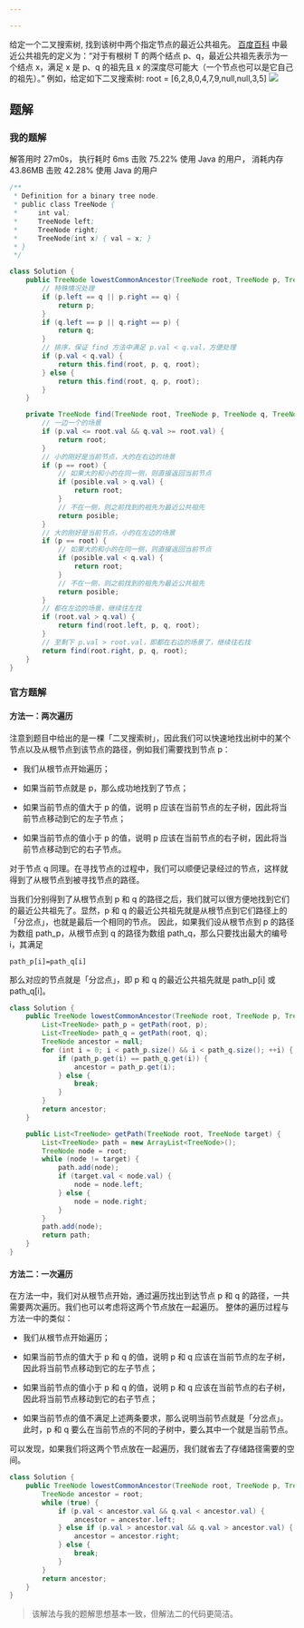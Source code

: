 ```yaml
---

---
```


<AlgorithmQuestion title="二叉搜索树的最近公共祖先" level="2" 
url="https://leetcode.cn/problems/lowest-common-ancestor-of-a-binary-search-tree/description/?envType=daily-question&envId=2024-02-25"
examples="[
{
'input': 'root = [6,2,8,0,4,7,9,null,null,3,5], p = 2, q = 8',
'output': '6',
'description': '节点 2 和节点 8 的最近公共祖先是 6。'
},
{
'input': 'root = [6,2,8,0,4,7,9,null,null,3,5], p = 2, q = 4',
'output': '2',
'description': '节点 2 和节点 4 的最近公共祖先是 2, 因为根据定义最近公共祖先节点可以为节点本身。'
}]">

<div>
给定一个二叉搜索树, 找到该树中两个指定节点的最近公共祖先。
<a href="https://baike.baidu.com/item/%E6%9C%80%E8%BF%91%E5%85%AC%E5%85%B1%E7%A5%96%E5%85%88/8918834?fr=aladdin" target="_blank">百度百科</a>
中最近公共祖先的定义为：“对于有根树 T 的两个结点 p、q，最近公共祖先表示为一个结点 x，满足 x 是 p、q 的祖先且 x 的深度尽可能大（一个节点也可以是它自己的祖先）。”
例如，给定如下二叉搜索树:  root = [6,2,8,0,4,7,9,null,null,3,5]
<img src="https://assets.leetcode-cn.com/aliyun-lc-upload/uploads/2018/12/14/binarysearchtree_improved.png">
</div>
<template #tips>
<ul>
<li>所有节点的值都是唯一的。</li>
<li>p、q 为不同节点且均存在于给定的二叉搜索树中。</li>
</ul>
</template>
</AlgorithmQuestion>

## 题解

### 我的题解
解答用时 27m0s， 执行耗时 6ms 击败 75.22% 使用 Java 的用户， 消耗内存 43.86MB 击败 42.28% 使用 Java 的用户

```java
/**
 * Definition for a binary tree node.
 * public class TreeNode {
 *     int val;
 *     TreeNode left;
 *     TreeNode right;
 *     TreeNode(int x) { val = x; }
 * }
 */

class Solution {
    public TreeNode lowestCommonAncestor(TreeNode root, TreeNode p, TreeNode q) {
        // 特殊情况处理
        if (p.left == q || p.right == q) {
            return p;
        }
        if (q.left == p || q.right == p) {
            return q;
        }
        // 排序，保证 find 方法中满足 p.val < q.val，方便处理
        if (p.val < q.val) {
            return this.find(root, p, q, root);
        } else {
            return this.find(root, q, p, root);
        }
    }

    private TreeNode find(TreeNode root, TreeNode p, TreeNode q, TreeNode posible) {
        // 一边一个的场景
        if (p.val <= root.val && q.val >= root.val) {
            return root;
        }
        // 小的刚好是当前节点，大的在右边的场景
        if (p == root) {
            // 如果大的和小的在同一侧，则直接返回当前节点
            if (posible.val > q.val) {
                return root;
            }
            // 不在一侧，则之前找到的祖先为最近公共祖先
            return posible;
        }
        // 大的刚好是当前节点，小的在左边的场景
        if (p == root) {
            // 如果大的和小的在同一侧，则直接返回当前节点
            if (posible.val < q.val) {
                return root;
            }
            // 不在一侧，则之前找到的祖先为最近公共祖先
            return posible;
        }
        // 都在左边的场景，继续往左找
        if (root.val > q.val) {
            return find(root.left, p, q, root);
        }
        // 至剩下 p.val > root.val，即都在右边的场景了，继续往右找
        return find(root.right, p, q, root);
    }
}
```

### 官方题解

#### 方法一：两次遍历
注意到题目中给出的是一棵「二叉搜索树」，因此我们可以快速地找出树中的某个节点以及从根节点到该节点的路径，例如我们需要找到节点 p：

- 我们从根节点开始遍历；

- 如果当前节点就是 p，那么成功地找到了节点；

- 如果当前节点的值大于 p 的值，说明 p 应该在当前节点的左子树，因此将当前节点移动到它的左子节点；

- 如果当前节点的值小于 p 的值，说明 p 应该在当前节点的右子树，因此将当前节点移动到它的右子节点。

对于节点 q 同理。在寻找节点的过程中，我们可以顺便记录经过的节点，这样就得到了从根节点到被寻找节点的路径。

当我们分别得到了从根节点到 p 和 q 的路径之后，我们就可以很方便地找到它们的最近公共祖先了。显然，p 和 q 的最近公共祖先就是从根节点到它们路径上的「分岔点」，也就是最后一个相同的节点。
因此，如果我们设从根节点到 p 的路径为数组 path_p，从根节点到 q 的路径为数组 path_q，那么只要找出最大的编号 i，其满足

```textmate
path_p[i]=path_q[i] 
```

那么对应的节点就是「分岔点」，即 p 和 q 的最近公共祖先就是 path_p[i] 或 path_q[i]。


```java
class Solution {
    public TreeNode lowestCommonAncestor(TreeNode root, TreeNode p, TreeNode q) {
        List<TreeNode> path_p = getPath(root, p);
        List<TreeNode> path_q = getPath(root, q);
        TreeNode ancestor = null;
        for (int i = 0; i < path_p.size() && i < path_q.size(); ++i) {
            if (path_p.get(i) == path_q.get(i)) {
                ancestor = path_p.get(i);
            } else {
                break;
            }
        }
        return ancestor;
    }

    public List<TreeNode> getPath(TreeNode root, TreeNode target) {
        List<TreeNode> path = new ArrayList<TreeNode>();
        TreeNode node = root;
        while (node != target) {
            path.add(node);
            if (target.val < node.val) {
                node = node.left;
            } else {
                node = node.right;
            }
        }
        path.add(node);
        return path;
    }
}
```

#### 方法二：一次遍历
在方法一中，我们对从根节点开始，通过遍历找出到达节点 p 和 q 的路径，一共需要两次遍历。我们也可以考虑将这两个节点放在一起遍历。
整体的遍历过程与方法一中的类似：

- 我们从根节点开始遍历；

- 如果当前节点的值大于 p 和 q 的值，说明 p 和 q 应该在当前节点的左子树，因此将当前节点移动到它的左子节点；

- 如果当前节点的值小于 p 和 q 的值，说明 p 和 q 应该在当前节点的右子树，因此将当前节点移动到它的右子节点；

- 如果当前节点的值不满足上述两条要求，那么说明当前节点就是「分岔点」。此时，p 和 q 要么在当前节点的不同的子树中，要么其中一个就是当前节点。

可以发现，如果我们将这两个节点放在一起遍历，我们就省去了存储路径需要的空间。

```java
class Solution {
    public TreeNode lowestCommonAncestor(TreeNode root, TreeNode p, TreeNode q) {
        TreeNode ancestor = root;
        while (true) {
            if (p.val < ancestor.val && q.val < ancestor.val) {
                ancestor = ancestor.left;
            } else if (p.val > ancestor.val && q.val > ancestor.val) {
                ancestor = ancestor.right;
            } else {
                break;
            }
        }
        return ancestor;
    }
}
```

> 该解法与我的题解思想基本一致，但解法二的代码更简洁。
